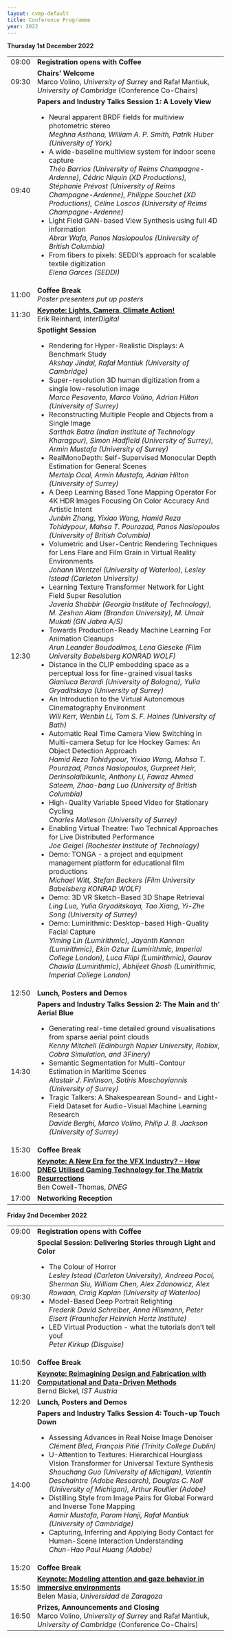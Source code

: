 ```yaml
---
layout: cvmp-default
title: Conference Programme
year: 2022
---
```


<!--<strong>Programme booklet:</strong>
[CVMP 2021 Programme (5.8 MB)]({{ site.url }}/files/2021/CVMP2021-programme.pdf)

<strong>Conference proceedings:</strong>
[ACM Digital Library](https://doi.org/10.1145/3485441){:target="_blank"}-->

<div class="col-12 col-sm-12 col-lg-12">
	<a name="thursday"></a>
	<div class="panel panel-default">
		<div class="panel-heading"><b>Thursday 1st December 2022</b></div>
		<table class="table table-striped">
			<tr>
				<td>09:00</td>
				<td><b>Registration opens with Coffee</b></td>
			</tr>
			<tr>
				<td>09:30</td>
				<td><b>Chairs’ Welcome</b><br/>Marco Volino, <i>University of Surrey</i> and Rafał Mantiuk, <i>University of Cambridge</i> (Conference Co-Chairs)</td>
			</tr>
			<tr>
				<td>09:40</td>
				<td><b>Papers and Industry Talks Session 1: A Lovely View</b><br/>
					<ul>
						<li>Neural apparent BRDF fields for multiview photometric stereo<br/><i>Meghna Asthana, William A. P. Smith, Patrik Huber (University of York)</i></li>
						<li>A wide-baseline multiview system for indoor scene capture<br/><i>Théo Barrios (University of Reims Champagne-Ardenne), Cédric Niquin (XD Productions), Stéphanie Prévost (University of Reims Champagne-Ardenne), Philippe Souchet (XD Productions), Céline Loscos (University of Reims Champagne-Ardenne)</i></li>
						<li>Light Field GAN-based View Synthesis using full 4D information<br/><i>Abrar Wafa, Panos Nasiopoulos (University of British Columbia)</i></li>
						<li>From fibers to pixels: SEDDI’s approach for scalable textile digitization<br/><i>Elena Garces (SEDDI)</i></li>
					</ul>
				</td>
			</tr>
			<tr>
				<td>11:00</td>
				<td><b>Coffee Break</b><br/><i>Poster presenters put up posters</i></td>
			</tr>	
			<tr>
				<td>11:30</td>
				<td><a href="/2022/keynotes/#ER"><b>Keynote: Lights, Camera, Climate Action!</b></a><br/>Erik Reinhard, <i>InterDigital</i></td>
			</tr>
			<tr>
				<td>12:30</td>
				<td><b>Spotlight Session</b><br/>
					<ul>
						<li>Rendering for Hyper-Realistic Displays: A Benchmark Study<br/><i>Akshay Jindal, Rafał Mantiuk (University of Cambridge)</i></li>
						<li>Super-resolution 3D human digitization from a single low-resolution image<br/><i>Marco Pesavento, Marco Volino, Adrian Hilton (University of Surrey)</i></li>
						<li>Reconstructing Multiple People and Objects from a Single Image<br/><i>Sarthak Batra (Indian Institute of Technology Kharagpur), Simon Hadfield (University of Surrey), Armin Mustafa (University of Surrey)</i></li>
						<li>RealMonoDepth: Self-Supervised Monocular Depth Estimation for General Scenes<br/><i>Mertalp Ocal, Armin Mustafa, Adrian Hilton (University of Surrey)</i></li>
						<li>A Deep Learning Based Tone Mapping Operator For 4K HDR Images Focusing On Color Accuracy And Artistic Intent<br/><i>Junbin Zhang, Yixiao Wang, Hamid Reza Tohidypour, Mahsa T. Pourazad, Panos Nasiopoulos (University of British Columbia)</i></li>
						<li>Volumetric and User-Centric Rendering Techniques for Lens Flare and Film Grain in Virtual Reality Environments<br/><i>Johann Wentzel (University of Waterloo), Lesley Istead (Carleton University)</i></li>
						<li>Learning Texture Transformer Network for Light Field Super Resolution<br/><i>Javeria Shabbir (Georgia Institute of Technology), M. Zeshan Alam (Brandon University), M. Umair Mukati (GN Jabra A/S)</i></li>
						<li>Towards Production-Ready Machine Learning For Animation Cleanups<br/><i>Arun Leander Boudodimos, Lena Gieseke (Film University Babelsberg KONRAD WOLF)</i></li>
						<li>Distance in the CLIP embedding space as a perceptual loss for fine-grained visual tasks<br/><i>Gianluca Berardi (University of Bologna), Yulia Gryaditskaya (University of Surrey)</i></li>
						<li>An Introduction to the Virtual Autonomous Cinematography Environment<br/><i>Will Kerr, Wenbin Li, Tom S. F. Haines (University of Bath)</i></li>
						<li>Automatic Real Time Camera View Switching in Multi-camera Setup for Ice Hockey Games: An Object Detection Approach<br/><i>Hamid Reza Tohidypour, Yixiao Wang, Mahsa T. Pourazad, Panos Nasiopoulos, Gurpreet Heir, DerinsolaIbikunle, Anthony Li, Fawaz Ahmed Saleem, Zhao-bang Luo (University of British Columbia)</i></li>
						<li>High-Quality Variable Speed Video for Stationary Cycling<br/><i>Charles Malleson (University of Surrey)</i></li>
						<li>Enabling Virtual Theatre: Two Technical Approaches for Live Distributed Performance<br/><i>Joe Geigel (Rochester Institute of Technology)</i></li>
						<li>Demo: TONGA - a project and equipment management platform for educational film productions<br/><i>Michael Witt, Stefan Beckers (Film University Babelsberg KONRAD WOLF)</i></li>
						<li>Demo: 3D VR Sketch-Based 3D Shape Retrieval<br/><i>Ling Luo, Yulia Gryaditskaya, Tao Xiang, Yi-Zhe Song (University of Surrey)</i></li>
						<li>Demo: Lumirithmic: Desktop-based High-Quality Facial Capture<br/><i>Yiming Lin (Lumirithmic), Jayanth Kannan (Lumirithmic), Ekin Oztur (Lumirithmic, Imperial College London), Luca Filipi (Lumirithmic), Gaurav Chawla (Lumirithmic), Abhijeet Ghosh (Lumirithmic, Imperial College London)</i></li>
					</ul>
				</td>
			</tr>
			<tr>
				<td>12:50</td>
				<td><b>Lunch, Posters and Demos</b></td>
			</tr>
			<tr>
				<td>14:30</td>
				<td><b>Papers and Industry Talks Session 2: The Main and th' Aerial Blue</b><br/>
					<ul>
						<li>Generating real-time detailed ground visualisations from sparse aerial point clouds<br/><i>Kenny Mitchell (Edinburgh Napier University, Roblox, Cobra Simulation, and 3Finery)</i></li>
						<li>Semantic Segmentation for Multi-Contour Estimation in Maritime Scenes<br/><i>Alastair J. Finlinson, Sotiris Moschoyiannis (University of Surrey)</i></li>
						<li>Tragic Talkers: A Shakespearean Sound- and Light-Field Dataset for Audio-Visual Machine Learning Research<br/><i>Davide Berghi, Marco Volino, Philip J. B. Jackson (University of Surrey)</i></li>
					</ul>
				</td>
			</tr>		
			<tr>
				<td>15:30</td>
				<td><b>Coffee Break</b></td>
			</tr>	
			<tr>
				<td>16:00</td>
				<td><a href="/2022/keynotes/#BCT"><b>Keynote: A New Era for the VFX Industry? – How DNEG Utilised Gaming Technology for The Matrix Resurrections</b></a><br/>Ben Cowell-Thomas, <i>DNEG</i></td>
			</tr>
			<tr>
				<td>17:00</td>
				<td><b>Networking Reception</b></td>
			</tr>
		</table>
	</div>
	<a name="friday"></a>
	<div class="panel panel-default">
		<div class="panel-heading"><b>Friday 2nd December 2022</b></div>
		<table class="table table-striped">
			<tr>
				<td>09:00</td>
				<td><b>Registration opens with Coffee</b></td>
			</tr>
			<tr>
				<td>09:30</td>
				<td><b>Special Session: Delivering Stories through Light and Color</b><br/>
					<ul>
						<li>The Colour of Horror<br/><i>Lesley Istead (Carleton University), Andreea Pocol, Sherman Siu, William Chen, Alex Zdanowicz, Alex Rowaan, Craig Kaplan (University of Waterloo)</i></li>
						<li>Model-Based Deep Portrait Relighting<br/><i>Frederik David Schreiber, Anna Hilsmann, Peter Eisert (Fraunhofer Heinrich Hertz Institute)</i></li>
						<li>LED Virtual Production - what the tutorials don’t tell you!<br/><i>Peter Kirkup (Disguise)</i></li>
					</ul>
				</td>
			</tr>
			<tr>
				<td>10:50</td>
				<td><b>Coffee Break</b></td>
			</tr>	
			<tr>
				<td>11:20</td><td><a href="/2022/keynotes/#BB"><b>Keynote: Reimagining Design and Fabrication with Computational and Data-Driven Methods</b></a><br/>Bernd Bickel, <i>IST Austria</i></td>
			</tr>
			<tr>
				<td>12:20</td>
				<td><b>Lunch, Posters and Demos</b></td>
			</tr>
			<tr>
				<td>14:00</td>
				<td><b>Papers and Industry Talks Session 4: Touch-up Touch Down</b><br/>
					<ul>
						<li>Assessing Advances in Real Noise Image Denoiser<br/><i>Clément Bled, François Pitié (Trinity College Dublin)</i></li>
						<li>U-Attention to Textures: Hierarchical Hourglass Vision Transformer for Universal Texture Synthesis<br/><i>Shouchang Guo (University of Michigan), Valentin Deschaintre (Adobe Research), Douglas C. Noll (University of Michigan), Arthur Roullier (Adobe)</i></li>
						<li>Distilling Style from Image Pairs for Global Forward and Inverse Tone Mapping<br/><i>Aamir Mustafa, Param Hanji, Rafał Mantiuk (University of Cambridge)</i></li>
						<li>Capturing, Inferring and Applying Body Contact for Human-Scene Interaction Understanding<br/><i>Chun-Hao Paul Huang (Adobe)</i></li>
					</ul>
				</td>
			</tr>
			<tr>
				<td>15:20</td>
				<td><b>Coffee Break</b></td>
			</tr>
			<tr>
				<td>15:50</td>
				<td><a href="/2022/keynotes/#BM"><b>Keynote: Modeling attention and gaze behavior in immersive environments</b></a><br/>Belen Masia, <i>Universidad de Zaragoza</i></td>
			</tr>
			<tr>
				<td>16:50</td>
				<td><b>Prizes, Announcements and Closing</b><br/>Marco Volino, <i>University of Surrey</i> and Rafał Mantiuk, <i>University of Cambridge</i> (Conference Co-Chairs)</td>
			</tr>
		</table>
	</div>
</div>
